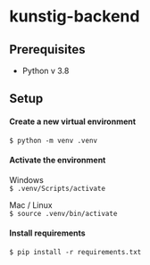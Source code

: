 # kunstig-backend

## Prerequisites
- Python v 3.8

## Setup
#### Create a new virtual environment
`$ python -m venv .venv`

#### Activate the environment
Windows <br/>
`$ .venv/Scripts/activate`

Mac / Linux <br/>
`$ source .venv/bin/activate`

#### Install requirements
`$ pip install -r requirements.txt`
